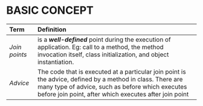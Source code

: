 # BASIC CONCEPT
|Term|Definition|
|:---|:---|
|_Join points_|is a _**well-defined**_ point during the execution of application. Eg: call to a method, the method invocation itself, class initialization, and object instantiation.|
|_Advice_|The code that is executed at a particular join point is the advice, defined by a method in class. There are many type of advice, such as before which executes before join point, after which executes after join point|
<!--stackedit_data:
eyJoaXN0b3J5IjpbMjAzNDY2MDk1OF19
-->